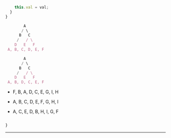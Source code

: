 




```js
    this.val = val;
  }
}

```






```js
        A
       / \
      B   C
     /   / \
    D   E   F
 A, B, C, D, E, F
```


```js
        A
       / \
      B   C
     /   / \
    D   E   F
 A, B, D, C, E, F
```



  - F, B, A, D, C, E, G, I, H


  - A, B, C, D, E, F, G, H, I


  - A, C, E, D, B, H, I, G, F





```js

}
```


---
